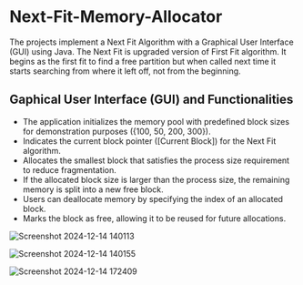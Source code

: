 # Next-Fit-Memory-Allocator
The projects implement a Next Fit Algorithm with a Graphical User Interface (GUI) using Java. The Next Fit is upgraded version of First Fit algorithm. It begins as the first fit to find a free partition but when called next time it starts searching from where it left off, not from the beginning.

## Gaphical User Interface (GUI) and Functionalities
* The application initializes the memory pool with predefined block sizes for demonstration purposes ({100, 50, 200, 300}). <br/>
* Indicates the current block pointer ([Current Block]) for the Next Fit algorithm. <br/>
* Allocates the smallest block that satisfies the process size requirement to reduce fragmentation. <br/>
* If the allocated block size is larger than the process size, the remaining memory is split into a new free block. <br/>
* Users can deallocate memory by specifying the index of an allocated block. <br/>
* Marks the block as free, allowing it to be reused for future allocations. <br/>

![Screenshot 2024-12-14 140113](https://github.com/user-attachments/assets/e11d8458-1dd9-4123-89f3-2f78cf53b40f)

![Screenshot 2024-12-14 140155](https://github.com/user-attachments/assets/26dd8cca-524f-4c25-bd6a-cc8c68ce787e)

![Screenshot 2024-12-14 172409](https://github.com/user-attachments/assets/a5fefaae-3b78-43e9-8215-57b2bf07989c)
